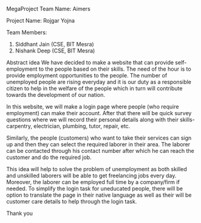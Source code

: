 MegaProject
Team Name: Aimers

Project Name: Rojgar Yojna

Team Members:
1) Siddhant Jain (CSE, BIT Mesra)
2) Nishank Deep (CSE, BIT Mesra)

Abstract idea
We have decided to make a website that can provide self-employment to the people based on their skills. The need of the hour is to provide employment opportunities to the people.  The number of unemployed people are rising everyday and it is our duty as a responsible citizen to help in the welfare of the people which in turn will contribute towards the development of our nation.

In this website, we will make a login page where people (who require employment) can make their account. After that there will be quick survey questions where we will record their personal details along with their skills- carpentry, electrician, plumbing, tutor, repair, etc.

Similarly, the people (customers) who want to take their services can sign up and then they can select the required laborer in their area. The laborer can be contacted through his contact number after which he can reach the customer and do the required job. 

This idea will help to solve the problem of unemployment as both skilled and unskilled laborers will be able to get freelancing jobs every day. Moreover, the laborer can be employed full time by a company/firm if needed. To simplify the login task for uneducated people, there will be option to translate the page in their native language as well as their will be customer care details to help through the login task.

Thank you 
